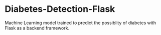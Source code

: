 # Diabetes-Detection-Flask
Machine Learning model trained to predict the possiblity of diabetes with Flask as a backend framework.
